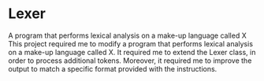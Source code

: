 # Lexer
A program that performs lexical analysis on a make-up language called X
This project required me to modify a program that performs lexical analysis on a make-up language called X.
It required me to extend the Lexer class, in order to process additional tokens.
Moreover, it required me to improve the output to match a specific format provided with the instructions.
